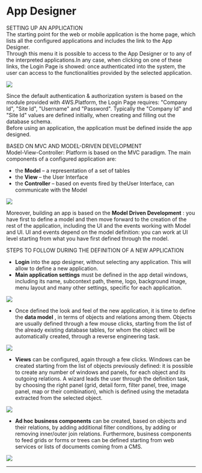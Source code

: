# App Designer

SETTING UP AN APPLICATION  
The starting point for the web or mobile application is the home page, which lists all the configured applications and includes the link to the App Designer.  
Through this menu it is possible to access to the App Designer or to any of the interpreted applications.In any case, when clicking on one of these links, the Login Page is showed: once authenticated into the system, the user can access to the functionalities provided by the selected application.

![](http://4wsplatform.org/wp-content/uploads/2013/10/Login-300x165.jpeg)

Since the default authentication & authorization system is based on the module provided with 4WS.Platform, the Login Page requires: "Company Id", "Site Id", "Username" and "Password". Typically the "Company Id" and "Site Id" values are defined initially, when creating and filling out the database schema.  
Before using an application, the application must be defined inside the app designed.

BASED ON MVC AND MODEL-DRIVEN DEVELOPMENT  
Model-View-Controller: Platform is based on the MVC paradigm. The main components of a configured application are:

* the  **Model**  – a representation of a set of tables
* the  **View**  – the User Interface
* the  **Controller**  – based on events fired by theUser Interface, can communicate with the Model

![](http://4wsplatform.org/wp-content/uploads/2018/02/mvc.png)

Moreover, building an app is based on the  **Model Driven Development** : you have first to define a model and then move forward to the creation of the rest of the application, including the UI and the events working with Model and UI. UI and events depend on the model definition: you can work at UI level starting from what you have first defined through the model.

STEPS TO FOLLOW DURING THE DEFINITION OF A NEW APPLICATION

* **Login**  into the app designer, without selecting any application. This will allow to define a new application.
* **Main application settings**  must be defined in the app detail windows, including its name, subcontext path, theme, logo, background image, menu layout and many other settings, specific for each application.

![](http://4wsplatform.org/wp-content/uploads/2013/10/Details-300x165.jpeg)

* Once defined the look and feel of the new application, it is time to define the  **data model** , in terms of objects and relations among them. Objects are usually defined through a few mouse clicks, starting from the list of the already existing database tables, for whom the object will be automatically created, through a reverse engineering task.

![](http://4wsplatform.org/wp-content/uploads/2013/10/DBObj-300x165.jpeg)

* **Views**  can be configured, again through a few clicks. Windows can be created starting from the list of objects previously defined: it is possible to create any number of windows and panels, for each object and its outgoing relations. A wizard leads the user through the definition task, by choosing the right panel \(grid, detail form, filter panel, tree, image panel, map or their combination\), which is defined using the metadata extracted from the selected object.

![](http://4wsplatform.org/wp-content/uploads/2013/10/NewWindow-300x165.jpeg)

* **Ad hoc business components** can be created, based on objects and their relations, by adding additional filter conditions, by adding or removing inner/outer join relations. Furthermore, business components to feed grids or forms or trees can be defined starting from web services or lists of documents coming from a CMS.

![](http://4wsplatform.org/wp-content/uploads/2013/10/BC-300x165.jpg)

---



